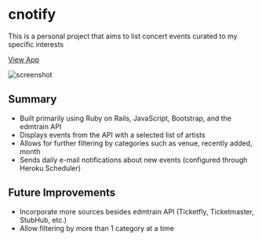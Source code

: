 # cnotify
This is a personal project that aims to list concert events curated to my specific interests

[View App](https://cnotify.herokuapp.com)

![screenshot](https://github.com/toptester1/cnotify/blob/master/public/images/screenshot.jpg)

## Summary

* Built primarily using Ruby on Rails, JavaScript, Bootstrap, and the edmtrain API
* Displays events from the API with a selected list of artists
* Allows for further filtering by categories such as venue, recently added, month
* Sends daily e-mail notifications about new events (configured through Heroku Scheduler)

## Future Improvements

* Incorporate more sources besides edmtrain API (Ticketfly, Ticketmaster, StubHub, etc.)
* Allow filtering by more than 1 category at a time